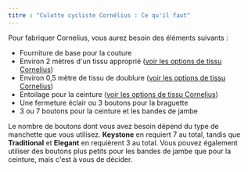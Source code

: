 ```yaml
---
titre : "Culotte cycliste Cornélius : Ce qu'il faut"
---
```


Pour fabriquer Cornelius, vous aurez besoin des éléments suivants :

- Fourniture de base pour la couture
- Environ 2 mètres d'un tissu approprié ([voir les options de tissu Cornelius](/docs/patterns/cornelius/fabric/))
- Environ 0,5 mètre de tissu de doublure ([voir les options de tissu Cornelius](/docs/patterns/cornelius/fabric/))
- Entoilage pour la ceinture ([voir les options de tissu Cornelius](/docs/patterns/cornelius/fabric/))
- Une fermeture éclair ou 3 boutons pour la braguette
- 3 ou 7 boutons pour la ceinture et les bandes de jambe

<Note>

Le nombre de boutons dont vous avez besoin dépend du type de manchette que vous utilisez. **Keystone** en requiert 7 au total, tandis que **Traditional** et **Elegant** en requièrent 3 au total. Vous pouvez également utiliser des boutons plus petits pour les bandes de jambe que pour la ceinture, mais c'est à vous de décider.

</Note>
